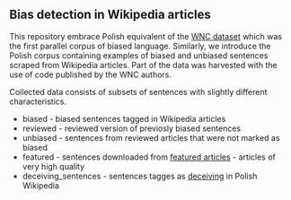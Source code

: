 
## Bias detection in Wikipedia articles

This repository embrace Polish equivalent of the [WNC dataset](https://github.com/rpryzant/neutralizing-bias) which was the first parallel corpus of biased language. 
Similarly, we introduce the Polish corpus containing examples of biased and unbiased sentences scraped from Wikipedia articles. 
Part of the data was harvested with the use of code published by the WNC authors.

Collected data consists of subsets of sentences with slightly different characteristics.
- biased - biased sentences tagged in Wikipedia articles
- reviewed - reviewed version of previosly biased sentences
- unbiased - sentences from reviewed articles that were not marked as biased
- featured - sentences downloaded from [featured articles](https://pl.wikipedia.org/wiki/Wikipedia:Artyku%C5%82y_na_Medal) - articles of very high quality
- deceiving_sentences - sentences tagges as [deceiving](https://pl.wikipedia.org/wiki/Kategoria:Artyku%C5%82y_z_wyra%C5%BCeniami_zwodniczymi) in Polish Wikipedia


